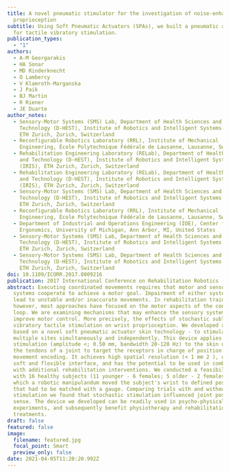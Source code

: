```yaml
---
title: A novel pneumatic stimulator for the investigation of noise-enhanced
  proprioception
subtitle: Using Soft Pneumatic Actuators (SPAs), we built a pneumatic actuator
  for tactile vibratory stimulation.
publication_types:
  - "1"
authors:
  - A-M Georgarakis
  - HA Sonar
  - MD Rinderknecht
  - O Lambercy
  - V Klamroth-Marganska
  - J Paik
  - BJ Martin
  - R Riener
  - JE Duarte
author_notes:
  - Sensory-Motor Systems (SMS) Lab, Department of Health Sciences and
    Technology (D-HEST), Institute of Robotics and Intelligent Systems (IRIS),
    ETH Zurich, Zurich, Switzerland
  - Reconfigurable Robotics Laboratory (RRL), Institute of Mechanical
    Engineering, École Polytechnique Fédérale de Lausanne, Lausanne, Switzerland
  - Rehabilitation Engineering Laboratory (RELab), Department of Health Sciences
    and Technology (D-HEST), Institute of Robotics and Intelligent Systems
    (IRIS), ETH Zurich, Zurich, Switzerland
  - Rehabilitation Engineering Laboratory (RELab), Department of Health Sciences
    and Technology (D-HEST), Institute of Robotics and Intelligent Systems
    (IRIS), ETH Zurich, Zurich, Switzerland
  - Sensory-Motor Systems (SMS) Lab, Department of Health Sciences and
    Technology (D-HEST), Institute of Robotics and Intelligent Systems (IRIS),
    ETH Zurich, Zurich, Switzerland
  - Reconfigurable Robotics Laboratory (RRL), Institute of Mechanical
    Engineering, École Polytechnique Fédérale de Lausanne, Lausanne, Switzerland
  - Department of Industrial and Operations Engineering (IOE), Center for
    Ergonomics, University of Michigan, Ann Arbor, MI, United States
  - Sensory-Motor Systems (SMS) Lab, Department of Health Sciences and
    Technology (D-HEST), Institute of Robotics and Intelligent Systems (IRIS),
    ETH Zurich, Zurich, Switzerland
  - Sensory-Motor Systems (SMS) Lab, Department of Health Sciences and
    Technology (D-HEST), Institute of Robotics and Intelligent Systems (IRIS),
    ETH Zurich, Zurich, Switzerland
doi: 10.1109/ICORR.2017.8009216
publication: 2017 International Conference on Rehabilitation Robotics (ICORR)
abstract: Executing coordinated movements requires that motor and sensory
  systems cooperate to achieve a motor goal. Impairment of either system may
  lead to unstable and/or inaccurate movements. In rehabilitation training,
  however, most approaches have focused on the motor aspects of the control
  loop. We are examining mechanisms that may enhance the sensory system to
  improve motor control. More precisely, the effects of stochastic subliminal
  vibratory tactile stimulation on wrist proprioception. We developed a device -
  based on a novel soft pneumatic actuator skin technology - to stimulate
  multiple sites simultaneously and independently. This device applies vibratory
  stimulation (amplitude <; 0.50 mm, bandwidth 20-120 Hz) to the skin overlaying
  the tendons of a joint to target the receptors in charge of position and
  movement encoding. It achieves high spatial resolution (< 1 mm 2 ), uses a
  soft and flexible interface, and has the potential to be used in combination
  with additional rehabilitation interventions. We conducted a feasibility study
  with 16 healthy subjects (11 younger - 6 females; 5 older - 2 females) in
  which a robotic manipulandum moved the subject's wrist to defined positions
  that had to be matched with a gauge. Comparing trials with and without
  stimulation we found that stochastic stimulation influenced joint position
  sense. The device we developed can be readily used in psycho-physical
  experiments, and subsequently benefit physiotherapy and rehabilitation
  treatments.
draft: false
featured: false
image:
  filename: featured.jpg
  focal_point: Smart
  preview_only: false
date: 2021-04-05T11:20:20.992Z
---
```

